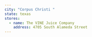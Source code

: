 ```yaml
---
city: "Corpus Christi "
state: texas
stores:
  - name: The VINE Juice Company
    address: 4705 South Alameda Street
---
```

